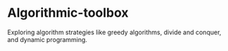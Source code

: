 # Algorithmic-toolbox
Exploring algorithm strategies like greedy algorithms, divide and conquer, and dynamic programming.
